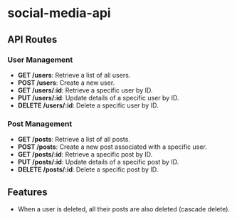 # social-media-api

## API Routes

### User Management
- **GET /users**: Retrieve a list of all users.
- **POST /users**: Create a new user.
- **GET /users/:id**: Retrieve a specific user by ID.
- **PUT /users/:id**: Update details of a specific user by ID.
- **DELETE /users/:id**: Delete a specific user by ID.

### Post Management
- **GET /posts**: Retrieve a list of all posts.
- **POST /posts**: Create a new post associated with a specific user.
- **GET /posts/:id**: Retrieve a specific post by ID.
- **PUT /posts/:id**: Update details of a specific post by ID.
- **DELETE /posts/:id**: Delete a specific post by ID.

## Features
- When a user is deleted, all their posts are also deleted (cascade delete).
